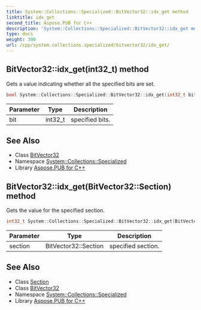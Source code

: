 ```yaml
---
title: System::Collections::Specialized::BitVector32::idx_get method
linktitle: idx_get
second_title: Aspose.PUB for C++
description: 'System::Collections::Specialized::BitVector32::idx_get method. Gets a value indicating whether all the specified bits are set in C++.'
type: docs
weight: 300
url: /cpp/system.collections.specialized/bitvector32/idx_get/
---
```

## BitVector32::idx_get(int32_t) method


Gets a value indicating whether all the specified bits are set.

```cpp
bool System::Collections::Specialized::BitVector32::idx_get(int32_t bit)
```


| Parameter | Type | Description |
| --- | --- | --- |
| bit | int32_t | specified bits. |

## See Also

* Class [BitVector32](../)
* Namespace [System::Collections::Specialized](../../)
* Library [Aspose.PUB for C++](../../../)
## BitVector32::idx_get(BitVector32::Section) method


Gets the value for the specified section.

```cpp
int32_t System::Collections::Specialized::BitVector32::idx_get(BitVector32::Section section)
```


| Parameter | Type | Description |
| --- | --- | --- |
| section | BitVector32::Section | specified section. |

## See Also

* Class [Section](../section/)
* Class [BitVector32](../)
* Namespace [System::Collections::Specialized](../../)
* Library [Aspose.PUB for C++](../../../)
